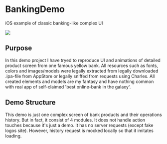 # BankingDemo
iOS example of classic banking-like complex UI


![](demo/demo.gif)


## Purpose

In this demo project I have tryed to reproduce UI and animations of detailed product screen from one famous yellow bank.
All resources such as fonts, colors and images/models were legally extracted from legally downloaded .ipa-file from AppStore or legally sniffed from requests using Charles.
All created elements and models are my fantasy and have nothing common with real app of self-claimed 'best online-bank in the galaxy'.

## Demo Structure

This demo is just one complex screen of bank products and their operations history. But in fact, it consist of 4 modules. 
It does not handle action touches because it's just a demo.
It has no server requests (except fake logos site). However, history request is mocked locally so that it imitates loading.






